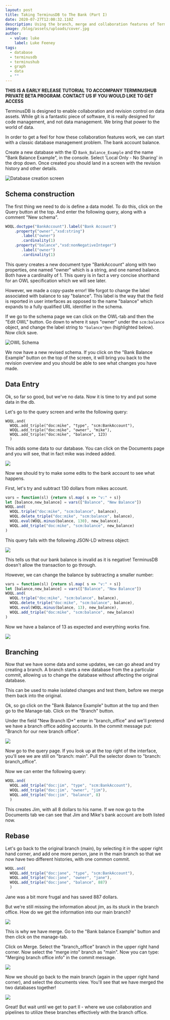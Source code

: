 ```yaml
---
layout: post
title: Taking TerminusDB to The Bank (Part I)
date: 2020-07-27T12:00:32.110Z
description: Using the branch, merge and collaboration features of TerminusDB and Hub
image: /blog/assets/uploads/cover.jpg
author:
  - value: luke
    label: Luke Feeney
tags:
  - database
  - terminusdb
  - terminushub
  - graph
  - data
  - ""
---
```

**THIS IS A EARLY RELEASE TUTORIAL TO ACCOMPANY TERMINUSHUB PRIVATE BETA PROGRAM. CONTACT US IF YOU WOULD LIKE TO GET ACCESS**



TerminusDB is designed to enable collaboration and revision control on data assets. While git is a fantastic piece of software, it is really designed for code management, and not data management. We bring that
power to the world of data.

In order to get a feel for how these collaboration features work, we can start with a classic database management problem. The bank account balance.

Create a new database with the ID `Bank_Balance_Example` and the name "Bank Balance Example", in the console. Select 'Local Only - No Sharing' in the drop down. Once created you should land in a screen with the revision history and other details.

![Database creation screen](/blog/assets/uploads/create-screen.jpg)

## Schema construction

The first thing we need to do is define a data model. To do this, click on the Query button at the top. And enter the following query,
along with a comment "New schema".

```javascript
WOQL.doctype("BankAccount").label("Bank Account")
    .property("owner","xsd:string")
       .label("owner")
       .cardinality(1)
    .property("balance","xsd:nonNegativeInteger")
       .label("owner")
       .cardinality(1)
```

This query creates a new document type "BankAccount" along with two properties, one named "owner" which is a string, and one named balance. Both have a cardinality of 1. This query is in fact a very
concise shorthand for an OWL specification which we will see later.

However, we made a copy-paste error! We forgot to change the label associated with balance to say "balance". This label is the way that the field is reported in user interfaces as opposed to the name
"balance" which expands to a fully qualified URL identifier in the
schema.

If we go to the schema page we can click on the OWL-tab and then the "Edit OWL" button. Go down to where it says "owner" under the `scm:balance` object, and change the label string to `"balance"@en` (highlighted below). Now click save.

![OWL Schema](/blog/assets/uploads/owl-schema.jpg)

We now have a new revised schema. If you click on the "Bank Balance Example" button on the top of the screen, it will bring you back to the revision overview and you should be able to see what changes you have made.

## Data Entry

Ok, so far so good, but we've no data. Now it is time to try and put some data in the db.

Let's go to the query screen and write the following query:

```
WOQL.and(
  WOQL.add_triple("doc:mike", "type", "scm:BankAccount"),
  WOQL.add_triple("doc:mike", "owner", "mike"),
  WOQL.add_triple("doc:mike", "balance", 123)
  )
```

This adds some data to our database. You can click on the Documents page and you will see, that in fact mike was indeed added.

![](/blog/assets/uploads/doc-created.jpg)

Now we should try to make some edits to the bank account to see what happens.

First, let's try and subtract 130 dollars from mikes account.

```javascript
vars = function(sl) {return sl.map( s => "v:" + s)}
let [balance,new_balance] = vars(["Balance", "New Balance"])
WOQL.and(
  WOQL.triple("doc:mike", "scm:balance", balance),
  WOQL.delete_triple("doc:mike", "scm:balance", balance),
  WOQL.eval(WOQL.minus(balance, 130), new_balance),
  WOQL.add_triple("doc:mike", "scm:balance", new_balance)
)
```

This query fails with the following JSON-LD witness object:

![](/blog/assets/uploads/vio.jpg)

This tells us that our bank balance is invalid as it is negative! TerminusDB doesn't allow the transaction to go through.

However, we can change the balance by subtracting a smaller number:

```javascript
vars = function(sl) {return sl.map( s => "v:" + s)}
let [balance,new_balance] = vars(["Balance", "New Balance"])
WOQL.and(
  WOQL.triple("doc:mike", "scm:balance", balance),
  WOQL.delete_triple("doc:mike", "scm:balance", balance),
  WOQL.eval(WOQL.minus(balance, 13), new_balance),
  WOQL.add_triple("doc:mike", "scm:balance", new_balance)
)
```

Now we have a balance of 13 as expected and everything works fine.

![](/blog/assets/uploads/minus-result.jpg)

## Branching

Now that we have some data and some updates, we can go ahead and try creating a branch. A branch starts a new database from the a particular commit, allowing us to change the database without affecting the original database.

This can be used to make isolated changes and test them, before we merge them back into the original.

Ok, so go click on the "Bank Balance Example" button at the top and then go to the Manage-tab. Click on the "Branch" button.

Under the field "New Branch ID*" enter in "branch_office" and we'll pretend we have a branch office adding accounts. In the commit message put: "Branch for our new branch office".

![](/blog/assets/uploads/branching.jpg)

Now go to the query page. If you look up at the top right of the interface, you'll see we are still on "branch: main". Pull the
selector down to "branch: branch_office".

Now we can enter the following query:

```javascript
WOQL.and(
  WOQL.add_triple("doc:jim", "type", "scm:BankAccount"),
  WOQL.add_triple("doc:jim", "owner", "jim"),
  WOQL.add_triple("doc:jim", "balance", 8)
  )
```

This creates Jim, with all 8 dollars to his name.  If we now go to the Documents tab we can see that Jim and Mike's bank account are both listed now.

## Rebase

Let's go back to the original branch (main), by selecting it in the upper right hand corner, and add one more person, jane in the main branch so that we now have two different histories, with one common
commit.



```javascript
WOQL.and(
  WOQL.add_triple("doc:jane", "type", "scm:BankAccount"),
  WOQL.add_triple("doc:jane", "owner", "jane"),
  WOQL.add_triple("doc:jane", "balance", 887)
  )

```

Jane was a bit more frugal and has saved 887 dollars.

But we're still missing the information about jim, as its stuck in the branch office. How do we get the information into our main branch?

![](/blog/assets/uploads/branches.jpg)

This is why we have merge. Go to the "Bank balance Example" button and then click on the manage-tab.

Click on Merge. Select the "branch_office" branch in the upper right hand corner. Now select the "merge into" branch as "main". Now you can type: "Merging branch office info" in the commit message.



![](/blog/assets/uploads/merge.jpg)

Now we should go back to the main branch (again in the upper right hand corner), and select the documents view. You'll see that we have merged the two databases together!

![](/blog/assets/uploads/merged.jpg)

Great! But wait until we get to part II - where we use collaboration and pipelines to utilize these branches effectively with the branch office.
